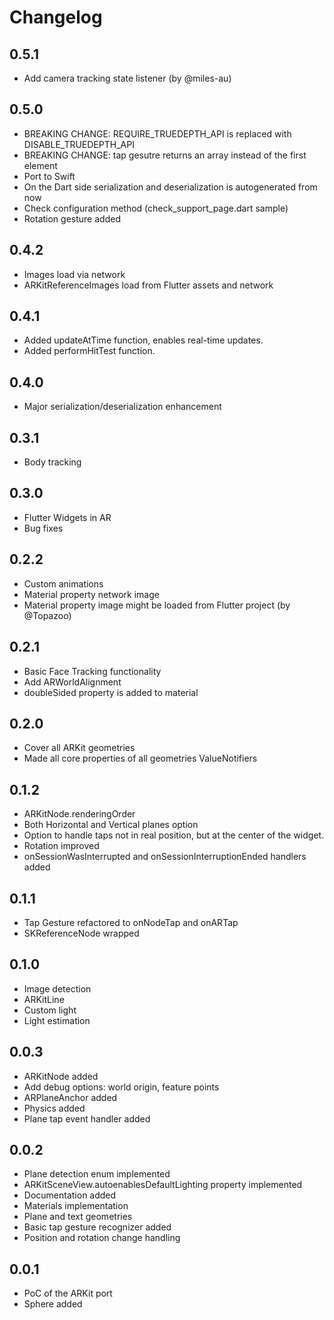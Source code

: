 # Changelog

## 0.5.1

* Add camera tracking state listener (by @miles-au)

## 0.5.0

* BREAKING CHANGE: REQUIRE_TRUEDEPTH_API is replaced with DISABLE_TRUEDEPTH_API
* BREAKING CHANGE: tap gesutre returns an array instead of the first element
* Port to Swift
* On the Dart side serialization and deserialization is autogenerated from now
* Check configuration method (check_support_page.dart sample)
* Rotation gesture added

## 0.4.2

* Images load via network
* ARKitReferenceImages load from Flutter assets and network

## 0.4.1

* Added updateAtTime function, enables real-time updates.
* Added performHitTest function.

## 0.4.0

* Major serialization/deserialization enhancement

## 0.3.1

* Body tracking

## 0.3.0

* Flutter Widgets in AR
* Bug fixes

## 0.2.2

* Custom animations
* Material property network image
* Material property image might be loaded from Flutter project (by @Topazoo)

## 0.2.1

* Basic Face Tracking functionality
* Add ARWorldAlignment
* doubleSided property is added to material

## 0.2.0

* Cover all ARKit geometries
* Made all core properties of all geometries ValueNotifiers

## 0.1.2

* ARKitNode.renderingOrder
* Both Horizontal and Vertical planes option
* Option to handle taps not in real position, but at the center of the widget.
* Rotation improved
* onSessionWasInterrupted and onSessionInterruptionEnded handlers added

## 0.1.1

* Tap Gesture refactored to onNodeTap and onARTap
* SKReferenceNode wrapped

## 0.1.0

* Image detection
* ARKitLine
* Custom light
* Light estimation

## 0.0.3

* ARKitNode added
* Add debug options: world origin, feature points
* ARPlaneAnchor added
* Physics added
* Plane tap event handler added

## 0.0.2

* Plane detection enum implemented
* ARKitSceneView.autoenablesDefaultLighting property implemented
* Documentation added
* Materials implementation
* Plane and text geometries
* Basic tap gesture recognizer added
* Position and rotation change handling

## 0.0.1

* PoC of the ARKit port
* Sphere added
